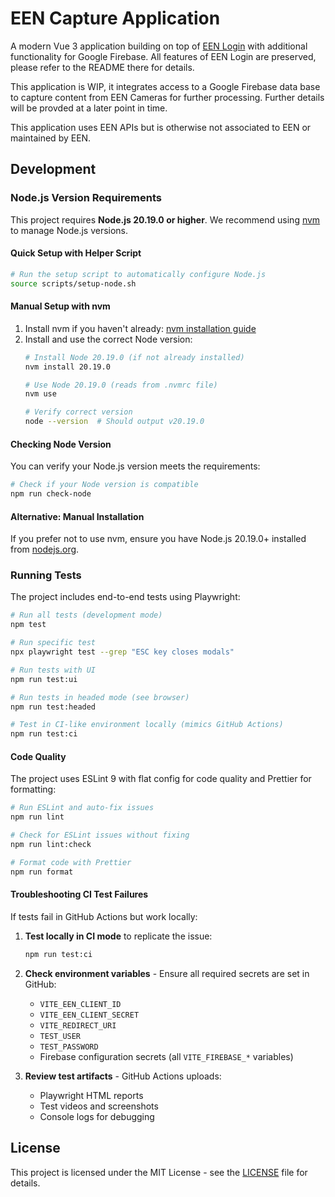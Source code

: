 # EEN Capture Application

A modern Vue 3 application building on top of 
[EEN Login](https://github.com/klaushofrichter/een-login) with additional 
functionality for Google Firebase. All features of EEN Login are preserved,
please refer to the README there for details. 

This application is WIP, it integrates access to a Google Firebase data base to 
capture content from EEN Cameras for further processing. Further details will be 
provded at a later point in time. 

This application uses EEN APIs but is otherwise not associated to EEN or maintained by EEN. 

## Development 

### Node.js Version Requirements
This project requires **Node.js 20.19.0 or higher**. We recommend using [nvm](https://github.com/nvm-sh/nvm) to manage Node.js versions.

#### Quick Setup with Helper Script
```bash
# Run the setup script to automatically configure Node.js
source scripts/setup-node.sh
```

#### Manual Setup with nvm
1. Install nvm if you haven't already: [nvm installation guide](https://github.com/nvm-sh/nvm#installing-and-updating)
2. Install and use the correct Node version:
   ```bash
   # Install Node 20.19.0 (if not already installed)
   nvm install 20.19.0
   
   # Use Node 20.19.0 (reads from .nvmrc file)
   nvm use
   
   # Verify correct version
   node --version  # Should output v20.19.0
   ```

#### Checking Node Version
You can verify your Node.js version meets the requirements:
```bash
# Check if your Node version is compatible
npm run check-node
```

#### Alternative: Manual Installation
If you prefer not to use nvm, ensure you have Node.js 20.19.0+ installed from [nodejs.org](https://nodejs.org/).

### Running Tests
The project includes end-to-end tests using Playwright:

```bash
# Run all tests (development mode)
npm test

# Run specific test
npx playwright test --grep "ESC key closes modals"

# Run tests with UI
npm run test:ui

# Run tests in headed mode (see browser)
npm run test:headed

# Test in CI-like environment locally (mimics GitHub Actions)
npm run test:ci
```

#### Code Quality

The project uses ESLint 9 with flat config for code quality and Prettier for formatting:

```bash
# Run ESLint and auto-fix issues
npm run lint

# Check for ESLint issues without fixing
npm run lint:check

# Format code with Prettier
npm run format
```

#### Troubleshooting CI Test Failures

If tests fail in GitHub Actions but work locally:

1. **Test locally in CI mode** to replicate the issue:
   ```bash
   npm run test:ci
   ```

2. **Check environment variables** - Ensure all required secrets are set in GitHub:
   - `VITE_EEN_CLIENT_ID`
   - `VITE_EEN_CLIENT_SECRET` 
   - `VITE_REDIRECT_URI`
   - `TEST_USER`
   - `TEST_PASSWORD`
   - Firebase configuration secrets (all `VITE_FIREBASE_*` variables)

3. **Review test artifacts** - GitHub Actions uploads:
   - Playwright HTML reports
   - Test videos and screenshots
   - Console logs for debugging

## License

This project is licensed under the MIT License - see the [LICENSE](LICENSE) file for details.
